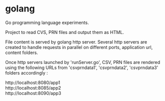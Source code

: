 # golang
Go programming language experiments.

Project to read CVS, PRN files and output them as HTML.

File content is served by golang http server.
Several http servers are created to handle requests in parallel on different ports, application url, content folders.

Once http servers launched by 'runServer.go', CSV, PRN files are rendered using the following URLs
from 'csvprndata1', 'csvprndata2', 'csvprndata3' folders accordingly :

http://localhost:8080/app1<br>
http://localhost:8085/app2<br>
http://localhost:8090/app3<br>
